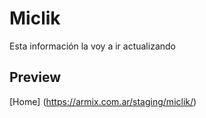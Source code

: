 # Miclik

Esta información la voy a ir actualizando

## Preview

[Home] (https://armix.com.ar/staging/miclik/)